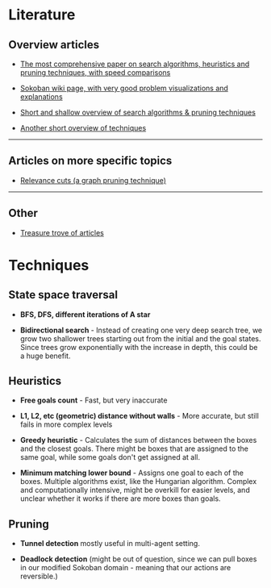 # Literature

## Overview articles

- [The most comprehensive paper on search algorithms, heuristics and pruning techniques, with speed comparisons](https://findit.dtu.dk/en/catalog/2261200197)

- [Sokoban wiki page, with very good problem visualizations and explanations](http://sokobano.de/wiki/index.php?title=Solver)

- [Short and shallow overview of search algorithms & pruning techniques](https://arxiv.org/pdf/1807.00049.pdf)

- [Another short overview of techniques](http://sokoban.dk/wp-content/uploads/2016/02/docslide.us_willy-a-sokoban-solving-agent.pdf)

---
## Articles on more specific topics

- [Relevance cuts (a graph pruning technique)](https://core.ac.uk/download/pdf/82273659.pdf)

---
## Other

- [Treasure trove of articles](http://sokoban.dk/science/)

# Techniques

## State space traversal

- **BFS, DFS, different iterations of A star**

- **Bidirectional search** - Instead of creating one very deep search tree, we grow two shallower trees starting out from the initial and the goal states. Since trees grow exponentially with the increase in depth, this could be a huge benefit.

## Heuristics

- **Free goals count** - Fast, but very inaccurate

- **L1, L2, etc (geometric) distance without walls** - More accurate, but still fails in more complex levels

- **Greedy heuristic** - Calculates the sum of distances between the boxes and the closest goals. There might be boxes that are assigned to the same goal, while some goals don't get assigned at all.

- **Minimum matching lower bound** - Assigns one goal to each of the boxes. Multiple algorithms exist, like the Hungarian algorithm. Complex and computationally intensive, might be overkill for easier levels, and unclear whether it works if there are more boxes than goals.

## Pruning

- **Tunnel detection** mostly useful in multi-agent setting.

- **Deadlock detection** (might be out of question, since we can pull boxes in our modified Sokoban domain - meaning that our actions are reversible.)





